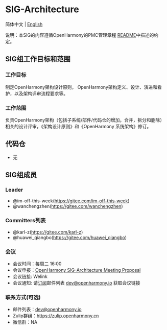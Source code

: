 # SIG-Architecture
简体中文 | [English](./sig-architecture.md)

说明：本SIG的内容遵循OpenHarmony的PMC管理章程 [README](/zh/pmc.md)中描述的约定。

## SIG组工作目标和范围

### 工作目标
制定OpenHarmony架构设计原则， OpenHarmony架构定义、设计、演进和看护，以及架构评审流程要求等。

### 工作范围
负责OpenHarmony架构（包括子系统/部件/代码仓的增加，合并，拆分和删除）相关的设计评审，《架构设计原则》和《OpenHarmony 系统架构》修订。

## 代码仓
- 无

## SIG组成员

### Leader
- @im-off-this-week(https://gitee.com/im-off-this-week)
- @wanchengzhen(https://gitee.com/wanchengzhen)

### Committers列表
- @karl-z(https://gitee.com/karl-z)
- @huawei_qiangbo(https://gitee.com/huawei_qiangbo)

### 会议
 - 会议时间：每周二 16:00
 - 会议申报：[OpenHarmony SIG-Architecture Meeting Proposal](https://etherpad.openharmony.cn/p/sig-architecture)
 - 会议链接: Welink
 - 会议通知: 请[订阅](https://lists.openatom.io/postorius/lists/dev.openharmony.io)邮件列表 dev@openharmony.io 获取会议链接

### 联系方式(可选)

- 邮件列表：dev@openharmony.io
- Zulip群组：https://zulip.openharmony.cn
- 微信群：NA
